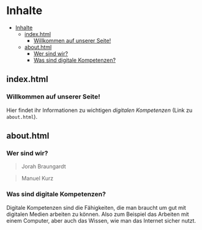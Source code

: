 # Inhalte
- [Inhalte](#inhalte)
  - [index.html](#indexhtml)
    - [Willkommen auf unserer Seite!](#willkommen-auf-unserer-seite)
  - [about.html](#abouthtml)
    - [Wer sind wir?](#wer-sind-wir)
    - [Was sind digitale Kompetenzen?](#was-sind-digitale-kompetenzen)

## index.html
### Willkommen auf unserer Seite!
Hier findet ihr Informationen zu wichtigen *digitalen Kompetenzen* (Link zu `about.html`).  
## about.html
### Wer sind wir?  
> Jorah Braungardt  

>Manuel Kurz  

### Was sind digitale Kompetenzen?
Digitale Kompetenzen sind die Fähigkeiten, die man braucht um gut mit digitalen Medien arbeiten zu können. Also zum Beispiel das Arbeiten mit einem Computer, aber auch das Wissen, wie man das Internet sicher nutzt.  
